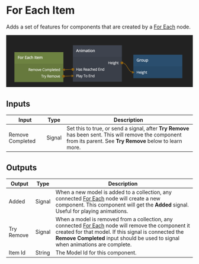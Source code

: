 # For Each Item

Adds a set of features for components that are created by a [For Each](/nodes/data/for-each.md) node.

![](for-each-item.png ':class=img-size-m')

## Inputs
|Input|Type|Description|
|-----|----|-----------|
|Remove Completed|Signal|Set this to true, or send a signal, after **Try Remove** has been sent. This will remove the component from its parent. See **Try Remove** below to learn more.|

 ## Outputs
|Output|Type|Description|
|------|----|-----------|
|Added|Signal| When a new model is added to a collection, any connected [For Each](/nodes/data/for-each.md) node will create a new component. This component will get the **Added** signal. Useful for playing animations.|
|Try Remove|Signal|When a model is removed from a collection, any connected [For Each](/nodes/data/for-each.md) node will remove the component it created for that model. If this signal is connected the **Remove Completed** input should be used to signal when animations are complete.|
|Item Id|String|The Model Id for this component.|
